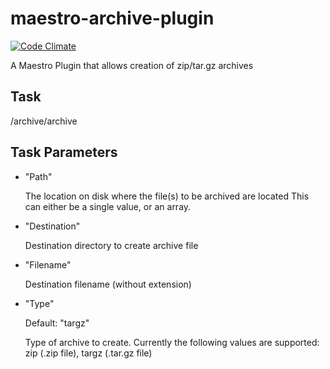 maestro-archive-plugin
====================
[![Code Climate](https://codeclimate.com/github/maestrodev/maestro-archive-plugin.png)](https://codeclimate.com/github/maestrodev/maestro-archive-plugin)

A Maestro Plugin that allows creation of zip/tar.gz archives

Task
----

/archive/archive

Task Parameters
---------------

* "Path"

  The location on disk where the file(s) to be archived are located
  This can either be a single value, or an array.

* "Destination"

  Destination directory to create archive file

* "Filename"

  Destination filename (without extension)

* "Type"

  Default: "targz"

  Type of archive to create.  Currently the following values are supported: zip (.zip file), targz (.tar.gz file)

